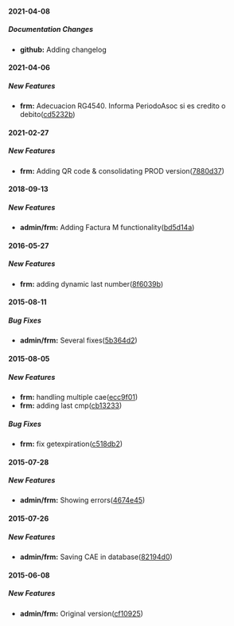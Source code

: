 #### 2021-04-08

##### Documentation Changes

* **github:**  Adding changelog 

#### 2021-04-06

##### New Features 

* **frm:** Adecuacion RG4540. Informa PeriodoAsoc si es credito o debito([cd5232b](https://github.com/adriang1174/php-backend/commit/cd5232b463e6d3d553caec45107577d0892b982d))

#### 2021-02-27

##### New Features 

* **frm:** Adding QR code & consolidating PROD version([7880d37](https://github.com/adriang1174/php-backend/commit/7880d3726d911502bc87b6f886aa13c3c894c6dc))

#### 2018-09-13

##### New Features 

* **admin/frm:** Adding Factura M functionality([bd5d14a](https://github.com/adriang1174/php-backend/commit/bd5d14a862b6f302d1a629fd7f81c935e1c515ff))

#### 2016-05-27

##### New Features 

* **frm:** adding dynamic last number([8f6039b](https://github.com/adriang1174/php-backend/commit/8f6039b1132eb6b7e32ae20e5a800196906e08f2))

#### 2015-08-11

##### Bug Fixes

* **admin/frm:** Several fixes([5b364d2](https://github.com/adriang1174/php-backend/commit/5b364d26578478deeb6961c88e177cfeed9cd11b))

#### 2015-08-05

##### New Features

* **frm:** handling multiple cae([ecc9f01](https://github.com/adriang1174/php-backend/commit/ecc9f01364149dda8d0a6c6cf976daaa59728891))
* **frm:** adding last cmp([cb13233](https://github.com/adriang1174/php-backend/commit/cb132332ebf07610a76285557432bd527ad8dfee))

##### Bug Fixes

* **frm:** fix getexpiration([c518db2](https://github.com/adriang1174/php-backend/commit/c518db2b25633c85aaa266603e71fb59a98473dc))

#### 2015-07-28

##### New Features

* **admin/frm:** Showing errors([4674e45](https://github.com/adriang1174/php-backend/commit/4674e45ef3f6e6999e36b3d8010c98709d75226c))

#### 2015-07-26

##### New Features

* **admin/frm:** Saving CAE in database([82194d0](https://github.com/adriang1174/php-backend/commit/82194d0a13ae213a27c32ec6d3c8a911dc439b03))

#### 2015-06-08

##### New Features

* **admin/frm:** Original version([cf10925](https://github.com/adriang1174/php-backend/commit/cf109257320525f41ecdea88f3601a49ad95ad39))
